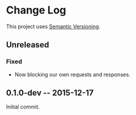 # Change Log

This project uses [Semantic Versioning](http://semver.org/).

## Unreleased
### Fixed
- Now blocking our own requests and responses.

## 0.1.0-dev -- 2015-12-17
Initial commit.

[0.1.0]: https://github.com/AIE-Guild/GWSonar/compare/v0.1.0-dev...v0.1.0
